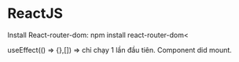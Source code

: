 # ReactJS

Install React-router-dom: npm install react-router-dom< 

useEffect(() => {},[]) => chỉ chạy 1 lần đầu tiên. Component did mount.

